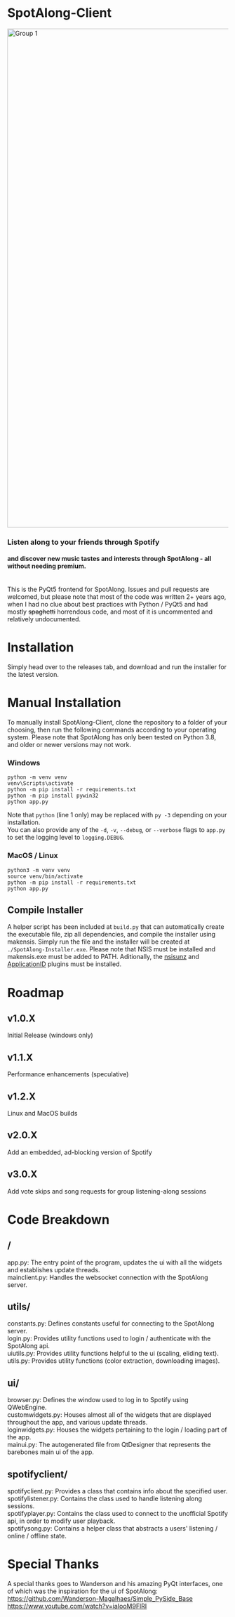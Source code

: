 # SpotAlong-Client

<img width="1137" alt="Group 1" src="https://spotalong.github.io/static/Group%201.png">

### Listen along to your friends through Spotify
#### and discover new music tastes and interests through SpotAlong - all without needing premium.

<br/>This is the PyQt5 frontend for SpotAlong. 
Issues and pull requests are welcomed, but please note that most of the code was written 2+ years ago, when I had no clue about best practices with Python / PyQt5 and had mostly ~~spaghetti~~ horrendous code, and most of it is uncommented and relatively undocumented.

# Installation
Simply head over to the releases tab, and download and run the installer for the latest version. 

# Manual Installation
To manually install SpotAlong-Client, clone the repository to a folder of your choosing, then run the following commands according to your operating system. Please note that SpotAlong has only been tested on Python 3.8, and older or newer versions may not work.

### Windows
```
python -m venv venv
venv\Scripts\activate
python -m pip install -r requirements.txt
python -m pip install pywin32
python app.py
```
Note that `python` (line 1 only) may be replaced with `py -3` depending on your installation.<br/>
You can also provide any of the `-d`, `-v`, `--debug`, or `--verbose` flags to `app.py` to set the logging level to `logging.DEBUG`.

### MacOS / Linux
```
python3 -m venv venv
source venv/bin/activate
python -m pip install -r requirements.txt
python app.py
```

## Compile Installer
A helper script has been included at `build.py` that can automatically create the executable file, zip all dependencies, and compile the installer using makensis. Simply run the file and the installer will be created at `./SpotAlong-Installer.exe`. Please note that NSIS must be installed and makensis.exe must be added to PATH. Aditionally, the [nsisunz](https://nsis.sourceforge.io/Nsisunz_plug-in) and [ApplicationID](https://nsis.sourceforge.io/ApplicationID_plug-in) plugins must be installed.

# Roadmap

## v1.0.X
Initial Release (windows only)

## v1.1.X
Performance enhancements (speculative)

## v1.2.X
Linux and MacOS builds

## v2.0.X
Add an embedded, ad-blocking version of Spotify

## v3.0.X
Add vote skips and song requests for group listening-along sessions


# Code Breakdown
## /

app.py: The entry point of the program, updates the ui with all the widgets and establishes update threads.
<br/>mainclient.py: Handles the websocket connection with the SpotAlong server. 
## utils/
constants.py: Defines constants useful for connecting to the SpotAlong server.<br/>
login.py: Provides utility functions used to login / authenticate with the SpotAlong api.<br/>
uiutils.py: Provides utility functions helpful to the ui (scaling, eliding text).<br/>
utils.py: Provides utility functions (color extraction, downloading images).
## ui/
browser.py: Defines the window used to log in to Spotify using QWebEngine.<br/>
customwidgets.py: Houses almost all of the widgets that are displayed throughout the app, and various update threads.<br/>
loginwidgets.py: Houses the widgets pertaining to the login / loading part of the app.<br/>
mainui.py: The autogenerated file from QtDesigner that represents the barebones main ui of the app.
## spotifyclient/
spotifyclient.py: Provides a class that contains info about the specified user.<br/>
spotifylistener.py: Contains the class used to handle listening along sessions.<br/>
spotifyplayer.py: Contains the class used to connect to the unofficial Spotify api, in order to modify user playback.<br/>
spotifysong.py: Contains a helper class that abstracts a users' listening / online / offline state.


# Special Thanks
A special thanks goes to Wanderson and his amazing PyQt interfaces, one of which was the inspiration for the ui of SpotAlong:
https://github.com/Wanderson-Magalhaes/Simple_PySide_Base
https://www.youtube.com/watch?v=iaIooM9FlRI
